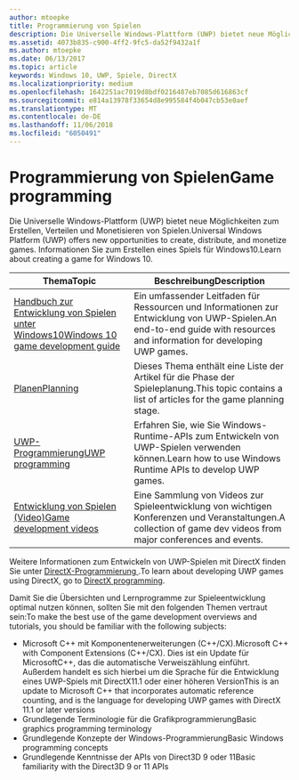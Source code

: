 ```yaml
---
author: mtoepke
title: Programmierung von Spielen
description: Die Universelle Windows-Plattform (UWP) bietet neue Möglichkeiten zum Erstellen, Verteilen und Monetisieren von Spielen. Hier erhalten Sie Informationen zum Starten eines neuen Spiels oder Portieren eines vorhandenen Spiels.
ms.assetid: 4073b835-c900-4ff2-9fc5-da52f9432a1f
ms.author: mtoepke
ms.date: 06/13/2017
ms.topic: article
keywords: Windows 10, UWP, Spiele, DirectX
ms.localizationpriority: medium
ms.openlocfilehash: 1642251ac7019d8bdf0216487eb7085d616863cf
ms.sourcegitcommit: e814a13978f33654d8e995584f4b047cb53e0aef
ms.translationtype: MT
ms.contentlocale: de-DE
ms.lasthandoff: 11/06/2018
ms.locfileid: "6050491"
---
```

# <a name="game-programming"></a><span data-ttu-id="9caa1-105">Programmierung von Spielen</span><span class="sxs-lookup"><span data-stu-id="9caa1-105">Game programming</span></span>

<span data-ttu-id="9caa1-106">Die Universelle Windows-Plattform (UWP) bietet neue Möglichkeiten zum Erstellen, Verteilen und Monetisieren von Spielen.</span><span class="sxs-lookup"><span data-stu-id="9caa1-106">Universal Windows Platform (UWP) offers new opportunities to create, distribute, and monetize games.</span></span> <span data-ttu-id="9caa1-107">Informationen Sie zum Erstellen eines Spiels für Windows10.</span><span class="sxs-lookup"><span data-stu-id="9caa1-107">Learn about creating a game for Windows 10.</span></span>

| <span data-ttu-id="9caa1-108">Thema</span><span class="sxs-lookup"><span data-stu-id="9caa1-108">Topic</span></span> | <span data-ttu-id="9caa1-109">Beschreibung</span><span class="sxs-lookup"><span data-stu-id="9caa1-109">Description</span></span> |
|---------------------------------------------------------------------------------------------------------------------------------------------------|-------------------------------------------------------------------------------------------------------------------------------------------------------------------------------------------------------------------------------------------------------------------------------------------------------------------------------------------------------------------------------------------------------------------------------------------------------------------------------|
| [<span data-ttu-id="9caa1-110">Handbuch zur Entwicklung von Spielen unter Windows10</span><span class="sxs-lookup"><span data-stu-id="9caa1-110">Windows 10 game development guide</span></span>](e2e.md) | <span data-ttu-id="9caa1-111">Ein umfassender Leitfaden für Ressourcen und Informationen zur Entwicklung von UWP-Spielen.</span><span class="sxs-lookup"><span data-stu-id="9caa1-111">An end-to-end guide with resources and information for developing UWP games.</span></span> |
| [<span data-ttu-id="9caa1-112">Planen</span><span class="sxs-lookup"><span data-stu-id="9caa1-112">Planning</span></span>](planning.md) | <span data-ttu-id="9caa1-113">Dieses Thema enthält eine Liste der Artikel für die Phase der Spieleplanung.</span><span class="sxs-lookup"><span data-stu-id="9caa1-113">This topic contains a list of articles for the game planning stage.</span></span> |
| [<span data-ttu-id="9caa1-114">UWP-Programmierung</span><span class="sxs-lookup"><span data-stu-id="9caa1-114">UWP programming</span></span>](uwp-programming.md) | <span data-ttu-id="9caa1-115">Erfahren Sie, wie Sie Windows-Runtime-APIs zum Entwickeln von UWP-Spielen verwenden können.</span><span class="sxs-lookup"><span data-stu-id="9caa1-115">Learn how to use Windows Runtime APIs to develop UWP games.</span></span> |
| [<span data-ttu-id="9caa1-116">Entwicklung von Spielen (Video)</span><span class="sxs-lookup"><span data-stu-id="9caa1-116">Game development videos</span></span>](game-development-videos.md) | <span data-ttu-id="9caa1-117">Eine Sammlung von Videos zur Spieleentwicklung von wichtigen Konferenzen und Veranstaltungen.</span><span class="sxs-lookup"><span data-stu-id="9caa1-117">A collection of game dev videos from major conferences and events.</span></span> |

<span data-ttu-id="9caa1-118">Weitere Informationen zum Entwickeln von UWP-Spielen mit DirectX finden Sie unter [DirectX-Programmierung ](directx-programming.md).</span><span class="sxs-lookup"><span data-stu-id="9caa1-118">To learn about developing UWP games using DirectX, go to [DirectX programming](directx-programming.md).</span></span>

<span data-ttu-id="9caa1-119">Damit Sie die Übersichten und Lernprogramme zur Spieleentwicklung optimal nutzen können, sollten Sie mit den folgenden Themen vertraut sein:</span><span class="sxs-lookup"><span data-stu-id="9caa1-119">To make the best use of the game development overviews and tutorials, you should be familiar with the following subjects:</span></span>

-   <span data-ttu-id="9caa1-120">Microsoft C++ mit Komponentenerweiterungen (C++/CX).</span><span class="sxs-lookup"><span data-stu-id="9caa1-120">Microsoft C++ with Component Extensions (C++/CX).</span></span> <span data-ttu-id="9caa1-121">Dies ist ein Update für MicrosoftC++, das die automatische Verweiszählung einführt. Außerdem handelt es sich hierbei um die Sprache für die Entwicklung eines UWP-Spiels mit DirectX11.1 oder einer höheren Version</span><span class="sxs-lookup"><span data-stu-id="9caa1-121">This is an update to Microsoft C++ that incorporates automatic reference counting, and is the language for developing UWP games with DirectX 11.1 or later versions</span></span>
-   <span data-ttu-id="9caa1-122">Grundlegende Terminologie für die Grafikprogrammierung</span><span class="sxs-lookup"><span data-stu-id="9caa1-122">Basic graphics programming terminology</span></span>
-   <span data-ttu-id="9caa1-123">Grundlegende Konzepte der Windows-Programmierung</span><span class="sxs-lookup"><span data-stu-id="9caa1-123">Basic Windows programming concepts</span></span>
-   <span data-ttu-id="9caa1-124">Grundlegende Kenntnisse der APIs von Direct3D 9 oder 11</span><span class="sxs-lookup"><span data-stu-id="9caa1-124">Basic familiarity with the Direct3D 9 or 11 APIs</span></span>

 

 




